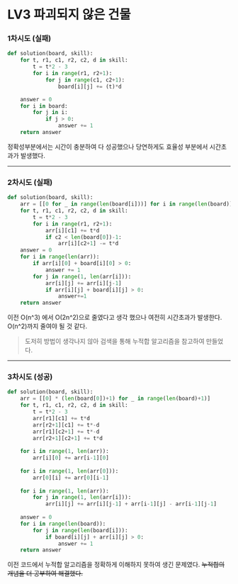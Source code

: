 # LV3 파괴되지 않은 건물

### 1차시도 (실패)
```py
def solution(board, skill):
    for t, r1, c1, r2, c2, d in skill:
        t = t*2 - 3
        for i in range(r1, r2+1):
            for j in range(c1, c2+1):
                board[i][j] += (t)*d

    answer = 0
    for i in board:
        for j in i:
            if j > 0:
                answer += 1
    return answer
```
정확성부분에서는 시간이 충분하여 다 성공했으나 당연하게도 효율성 부분에서 시간초과가 발생했다. 

*****

### 2차시도 (실패)
```py
def solution(board, skill):
    arr = [[0 for _ in range(len(board[i]))] for i in range(len(board))]
    for t, r1, c1, r2, c2, d in skill:
        t = t*2 - 3
        for i in range(r1, r2+1):
            arr[i][c1] += t*d
            if c2 < len(board[0])-1:
                arr[i][c2+1] -= t*d
    answer = 0
    for i in range(len(arr)):
        if arr[i][0] + board[i][0] > 0:
            answer += 1
        for j in range(1, len(arr[i])):
            arr[i][j] += arr[i][j-1]
            if arr[i][j] + board[i][j] > 0:
                answer+=1
    return answer
```
이전 O(n^3) 에서 O(2n^2)으로 줄였다고 생각 했으나 여전히 시간초과가 발생한다. O(n^2)까지 줄여야 될 것 같다.
> 도저히 방법이 생각나지 않아 검색을 통해 누적합 알고리즘을 참고하여 만들었다.

*****

### 3차시도 (성공)
```py
def solution(board, skill):
    arr = [[0] * (len(board[0])+1) for _ in range(len(board)+1)]
    for t, r1, c1, r2, c2, d in skill:
        t = t*2 - 3
        arr[r1][c1] += t*d
        arr[r2+1][c1] += t*-d
        arr[r1][c2+1] += t*-d
        arr[r2+1][c2+1] += t*d
    
    for i in range(1, len(arr)):
        arr[i][0] += arr[i-1][0]
    
    for i in range(1, len(arr[0])):
        arr[0][i] += arr[0][i-1]
    
    for i in range(1, len(arr)):
        for j in range(1, len(arr[i])):
            arr[i][j] += arr[i][j-1] + arr[i-1][j] - arr[i-1][j-1]
    
    answer = 0
    for i in range(len(board)):
        for j in range(len(board[i])):
            if board[i][j] + arr[i][j] > 0:
                answer += 1
    return answer
```
이전 코드에서 누적합 알고리즘을 정확하게 이해하지 못하여 생긴 문제였다. 
~~누적합의 개념을 더 공부하여 해결했다.~~